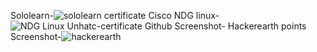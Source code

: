 Sololearn-![sololearn certificate](https://user-images.githubusercontent.com/98864424/152479512-0b7777d1-519a-4357-9f0d-380baa2e1445.jpg)
Cisco NDG linux-![NDG Linux Unhatc-certificate](https://user-images.githubusercontent.com/98864424/152480125-3c1e41f8-9ba5-4902-b46b-19e6b349519c.jpg)
Github Screenshot-
Hackerearth  points Screenshot-![hackerearth](https://user-images.githubusercontent.com/98864424/152691866-d52997cc-18a9-43d6-a160-e8ebf2c8b716.jpg)
